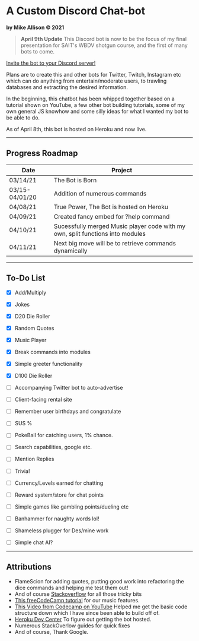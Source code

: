 # A Custom Discord Chat-bot
**by Mike Allison &copy; 2021**

>**April 9th Update**
This Discord bot is now to be the focus of my final presentation for SAIT's WBDV shotgun course, and the first of many bots to come.

[Invite the bot to your Discord server!](https://discord.com/api/oauth2/authorize?client_id=822664873347121162&permissions=8&scope=bot)

Plans are to create this and other bots for Twitter, Twitch, Instagram etc which can do anything from entertain/moderate users, to trawling databases and extracting the desired information.

In the beginning, this chatbot has been whipped together based on a tutorial shown on YouTube, a few other bot building tutorials, some of my own general JS knowhow and some silly ideas for what I wanted my bot to be able to do.

As of April 8th, this bot is hosted on Heroku and now live.

----

## Progress Roadmap
| Date | Project |
| ---- | ------- |
| 03/14/21 | The Bot is Born |
| 03/15-04/01/20| Addition of numerous commands |
| 04/08/21 | True Power, The Bot is hosted on Heroku |
| 04/09/21 | Created fancy embed for ?help command |
| 04/10/21 | Sucessfully merged Music player code with my own, split functions into modules |
| 04/11/21 | Next big move will be to retrieve commands dynamically |

---- 

## To-Do List
- [x] Add/Multiply
- [x] Jokes
- [x] D20 Die Roller
- [x] Random Quotes
- [x] Music Player
- [x] Break commands into modules
- [x] Simple greeter functionality
- [x] D100 Die Roller
- [ ] Accompanying Twitter bot to auto-advertise
- [ ] Client-facing rental site
- [ ] Remember user birthdays and congratulate
- [ ] SUS %
- [ ] PokeBall for catching users, 1% chance.
- [ ] Search capabilities, google etc.
- [ ] Mention Replies
- [ ] Trivia!
- [ ] Currency/Levels earned for chatting
- [ ] Reward system/store for chat points
- [ ] Simple games like gambling points/dueling etc
- [ ] Banhammer for naughty words lol!
- [ ] Shameless plugger for Des/mine work
- [ ] Simple chat AI?


---


## Attributions
- FlameScion for adding quotes, putting good work into refactoring the dice commands and helping me test them out!
- And of course [Stackoverflow](https://stackoverflow.com/) for all those tricky bits
- [This freeCodeCamp tutorial](https://www.freecodecamp.org/news/how-to-create-a-music-bot-using-discord-js-4436f5f3f0f8/) for our music features.
- [This Video from Codecamp on YouTube](https://www.youtube.com/watch?v=8o25pRbXdFw) Helped me get the basic code structure down which I have since been able to build off of.
- [Heroku Dev Center](https://devcenter.heroku.com/) To figure out getting the bot hosted.
- Numerous StackOverlow guides for quick fixes
- And of course, Thank Google.